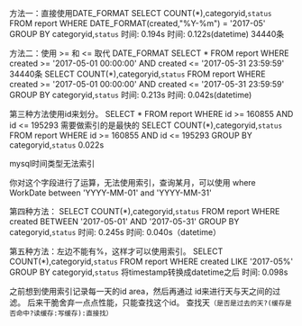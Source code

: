 方法一：直接使用DATE_FORMAT
SELECT COUNT(*),categoryid,`status` FROM report WHERE DATE_FORMAT(created,"%Y-%m") = '2017-05' GROUP BY categoryid,`status`
时间: 0.194s
时间: 0.122s(datetime)
34440条

方法二：使用 >= 和 <= 取代 DATE_FORMAT
SELECT * FROM report WHERE created >= '2017-05-01 00:00:00' AND created <= '2017-05-31 23:59:59'
34440条
SELECT COUNT(*),categoryid,`status` FROM report WHERE created >= '2017-05-01 00:00:00' AND created <= '2017-05-31 23:59:59' GROUP BY categoryid,`status`
时间: 0.213s
时间: 0.042s(datetime)

第三种方法使用id来划分。
SELECT * FROM report WHERE id >= 160855 AND id <= 195293
需要做索引的是最快的
SELECT COUNT(*),categoryid,`status` FROM report WHERE id >= 160855 AND id <= 195293 GROUP BY categoryid,`status`
0.022s

mysql时间类型无法索引

你对这个字段进行了运算，无法使用索引，查询某月，可以使用
where WorkDate  between 'YYYY-MM-01' and 'YYYY-MM-31'

第四种方法：
SELECT COUNT(*),categoryid,`status` FROM report WHERE created BETWEEN '2017-05-01' AND '2017-05-31' GROUP BY categoryid,`status`
时间: 0.245s
时间: 0.040s（datetime）

第五种方法：左边不能有%，这样才可以使用索引。
SELECT COUNT(*),categoryid,`status` FROM report WHERE created LIKE '2017-05%'  GROUP BY categoryid,`status`
将timestamp转换成datetime之后
时间: 0.098s


之前想到使用索引记录每一天的id area，然后再通过 id来进行天与天之间的过滤。
后来干脆舍弃一点点性能，只能查找这个id。
查找天`（是否是过去的天?(缓存是否命中?读缓存:写缓存):直接找）`
